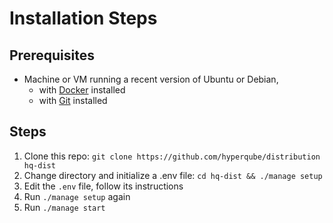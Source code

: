 # Installation Steps

## Prerequisites

- Machine or VM running a recent version of Ubuntu or Debian,
  - with [Docker](https://docs.docker.com/engine/install/ubuntu/) installed
  - with [Git](https://git-scm.com/book/en/v2/Getting-Started-Installing-Git) installed

## Steps

1. Clone this repo: `git clone https://github.com/hyperqube/distribution hq-dist`
2. Change directory and initialize a .env file: `cd hq-dist && ./manage setup`
3. Edit the `.env` file, follow its instructions
4. Run `./manage setup` again
5. Run `./manage start`
